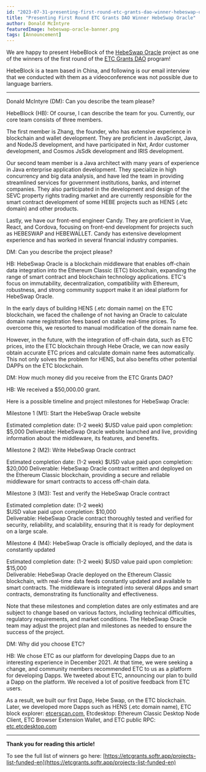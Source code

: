 ```yaml
---
id: "2023-07-31-presenting-first-round-etc-grants-dao-winner-hebeswap-oracle-en"
title: "Presenting First Round ETC Grants DAO Winner HebeSwap Oracle"
author: Donald McIntyre
featuredImage: hebeswap-oracle-banner.png
tags: [Announcement]
---
```


We are happy to present HebeBlock of the [HebeSwap Oracle](https://etcgrants.softr.app/funded-project-details-en?recordId=recawTYlPRP0Ntkwz) project as one of the winners of the first round of the [ETC Grants DAO](https://etcgrantsdao.io/) program!

HebeBlock is a team based in China, and following is our email interview that we conducted with them as a videoconference was not possible due to language barriers.

---

Donald McIntyre (DM): Can you describe the team please?

HebeBlock (HB): Of course, I can describe the team for you. Currently, our core team consists of three members.  
  
The first member is Zhang, the founder, who has extensive experience in blockchain and wallet development. They are proficient in JavaScript, Java, and NodeJS development, and have participated in Nxt, Ardor customer development, and Cosmos JsSdk development and IRIS development.  
  
Our second team member is a Java architect with many years of experience in Java enterprise application development. They specialize in high concurrency and big data analysis, and have led the team in providing streamlined services for government institutions, banks, and internet companies. They also participated in the development and design of the SEVC property rights trading market and are currently responsible for the smart contract development of some HEBE projects such as HENS (.etc domain) and other products.  
  
Lastly, we have our front-end engineer Candy. They are proficient in Vue, React, and Cordova, focusing on front-end development for projects such as HEBESWAP and HEBEWALLET. Candy has extensive development experience and has worked in several financial industry companies.  

DM: Can you describe the project please?

HB: HebeSwap Oracle is a blockchain middleware that enables off-chain data integration into the Ethereum Classic (ETC) blockchain, expanding the range of smart contract and blockchain technology applications. ETC's focus on immutability, decentralization, compatibility with Ethereum, robustness, and strong community support make it an ideal platform for HebeSwap Oracle.

In the early days of building HENS (.etc domain name) on the ETC blockchain, we faced the challenge of not having an Oracle to calculate domain name registration fees based on stable real-time prices. To overcome this, we resorted to manual modification of the domain name fee.

However, in the future, with the integration of off-chain data, such as ETC prices, into the ETC blockchain through Hebe Oracle, we can now easily obtain accurate ETC prices and calculate domain name fees automatically. This not only solves the problem for HENS, but also benefits other potential DAPPs on the ETC blockchain.

DM: How much money did you receive from the ETC Grants DAO?

HB: We received a $50,000.00 grant.

Here is a possible timeline and project milestones for HebeSwap Oracle:

Milestone 1 (M1): Start the HebeSwap Oracle website

Estimated completion date: (1-2 week)
$USD value paid upon completion: $5,000
Deliverable: HebeSwap Oracle website launched and live, providing information about the middleware, its features, and benefits.  
  
  
Milestone 2 (M2): Write HebeSwap Oracle contract

Estimated completion date: (1-2 week)
$USD value paid upon completion: $20,000
Deliverable: HebeSwap Oracle contract written and deployed on the Ethereum Classic blockchain, providing a secure and reliable middleware for smart contracts to access off-chain data.  
  
Milestone 3 (M3): Test and verify the HebeSwap Oracle contract

Estimated completion date: (1-2 week)  
$USD value paid upon completion: $10,000  
Deliverable: HebeSwap Oracle contract thoroughly tested and verified for security, reliability, and scalability, ensuring that it is ready for deployment on a large scale.  
  
Milestone 4 (M4): HebeSwap Oracle is officially deployed, and the data is constantly updated

Estimated completion date: (1-2 week)
$USD value paid upon completion: $15,000  
Deliverable: HebeSwap Oracle deployed on the Ethereum Classic blockchain, with real-time data feeds constantly updated and available to smart contracts. The middleware is integrated into several dApps and smart contracts, demonstrating its functionality and effectiveness.

Note that these milestones and completion dates are only estimates and are subject to change based on various factors, including technical difficulties, regulatory requirements, and market conditions. The HebeSwap Oracle team may adjust the project plan and milestones as needed to ensure the success of the project.

DM: Why did you choose ETC?

HB: We chose ETC as our platform for developing Dapps due to an interesting experience in December 2021. At that time, we were seeking a change, and community members recommended ETC to us as a platform for developing Dapps. We tweeted about ETC, announcing our plan to build a Dapp on the platform. We received a lot of positive feedback from ETC users.  
  
As a result, we built our first Dapp, Hebe Swap, on the ETC blockchain. Later, we developed more Dapps such as HENS (.etc domain name), ETC block explorer:  [etcerscan.com](http://etcerscan.com/), Etcdesktop: Ethereum Classic Desktop Node Client, ETC Browser Extension Wallet, and ETC public RPC: [etc.etcdesktop.com](http://etc.etcdesktop.com/)

---

**Thank you for reading this article!**

To see the full list of winners go here: [https://etcgrants.softr.app/projects-list-funded-en](https://etcgrants.softr.app/projects-list-funded-en)
